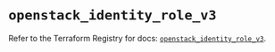 # `openstack_identity_role_v3`

Refer to the Terraform Registry for docs: [`openstack_identity_role_v3`](https://registry.terraform.io/providers/terraform-provider-openstack/openstack/1.54.1/docs/resources/identity_role_v3).
